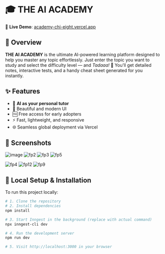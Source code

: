 # 🎓 THE AI ACADEMY

🚀 **Live Demo**: [academy-chi-eight.vercel.app](https://academy-chi-eight.vercel.app/)

## 📌 Overview

**THE AI ACADEMY** is the ultimate AI-powered learning platform designed to help you master any topic effortlessly. Just enter the topic you want to study and select the difficulty level — and *Tadaaa!* 🎉 You'll get detailed notes, interactive tests, and a handy cheat sheet generated for you instantly.

## ✨ Features

- 🤖 **AI as your personal tutor**
- 🎨 Beautiful and modern UI
- 🆓 Free access for early adopters
- ⚡ Fast, lightweight, and responsive
- 🌐 Seamless global deployment via Vercel


## 📸 Screenshots

![image](https://github.com/user-attachments/assets/a6514569-cd75-4cd1-b52b-fb79b172da95)
![fp2](https://github.com/user-attachments/assets/d80648d3-0f92-4810-91e1-bfc212b86093)
![fp3](https://github.com/user-attachments/assets/0325dfa8-1a63-451e-ba7b-f519cca82e1e)
![fp5](https://github.com/user-attachments/assets/b00caf44-0dd5-44bd-b687-007c5a4dd1bb)

![fp4](https://github.com/user-attachments/assets/c10e770a-0841-485e-bd72-1794d98a98e9)
![fp12](https://github.com/user-attachments/assets/7e2129b5-840e-4dab-985c-6a27ca08bd70)
![fp9](https://github.com/user-attachments/assets/8d88dbc1-9997-40fa-9cc3-c071cda0106e)





## 🔧 Local Setup & Installation

To run this project locally:

```bash
# 1. Clone the repository
# 2. Install dependencies
npm install

# 3. Start Inngest in the background (replace with actual command)
npx inngest-cli dev

# 4. Run the development server
npm run dev

# 5. Visit http://localhost:3000 in your browser
